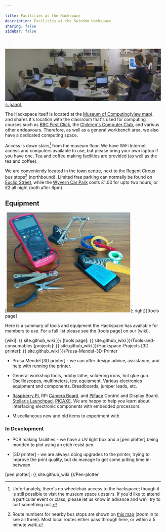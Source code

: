 ```yaml
---

title: Facilities at the Hackspace
description: Facilities at the Swindon Hackspace
sharing: false
sidebar: false

---
```


[![The Hackspace](hackspace.jpg){:.pano}][Flickr]

[Flickr]: https://www.flickr.com/photos/95440001@N04/11355438236/in/pool-swindon-hackspace/

The Hackspace itself is located at the [Museum of Computing]([view map]), and shares it's
location with the classroom that's used for computing courses such as [BBC First Click],
the [Children's Computer Club], and various other endeavours. Therefore, as well as a
general workbench area, we also have a dedicated computing space.

[Museum of Computing]: http://museumofcomputing.org.uk
[BBC First Click]: http://www.bbc.co.uk/webwise/guides/learning-resources
[Children's Computer Club]: http://museumofcomputing.org.uk/component/content/article/32-education-learning/91-ccc

Access is down stairs[^stairs] from the museum floor. We have WiFi Internet access and
computers available to use, but please bring your own laptop if you have one. Tea and
coffee making facilities are provided (as well as the tea and coffee).

We are conveniently located in the [town centre][view map], next to the Regent Circus bus
stops[^busstops] (northbound). Limited free parking can normally be found on
[Euclid Street], while the [Wyvern Car Park] costs £1.00 for upto two hours, or £2 all night (both after 6pm).

[^stairs]:
    Unfortunately, there's no wheelchair access to the hackspace; though it is
    still possible to visit the museum space upstairs. If you'd like to attend a
    particular event or class, please let us know in advance and we'll try to sort
    something out.

[^busstops]:
    Route numbers for nearby bus stops are shown on [this map][view map] (zoom
    in to see all three). Most local routes either pass through here, or within
    a 5 minute walk.

[view map]: http://maps.google.co.uk/?q=The+Museum+Of+Computing+Swindon
[Euclid Street]: http://maps.google.co.uk/?q=Euclid+Street+Swindon
[Wyvern Car Park]: http://maps.google.co.uk/?q=Wyvern+Car+Park+Swindon


## Equipment

[![Facilities](facilities.jpg){:.right}][tools page]

<!-- Restrict width of list items -->
<style> ul > li > p { max-width: 35em; } </style>

Here is a summary of tools and equipment the Hackspace has available for
members to use.  For a full list please see the [tools page] on our [wiki].

[wiki]: {{ site.github_wiki }}/
[tools page]: {{ site.github_wiki }}/Tools-and-consumables
[projects]: {{ site.github_wiki }}/Hackspace-Projects
[3D printer]: {{ site.github_wiki }}/Prusa-Mendel-3D-Printer

- Prusa Mendel [3D printer] - we can offer design advice, assistance, and
  help with running the printer.

- General workshop tools, hobby lathe, soldering irons, hot glue gun. Oscilloscopes,
  multimeters, test equipment. Various electronics equipment and components. Breadboards,
  jumper leads, etc.

- [Raspberry Pi], RPi [Camera Board], and [PiFace] Control and Display Board.
  [Stellaris Launchpad], [PICAXE]<!-- , and [Arduino] -->. We are happy to help you
  learn about interfacing electronic components with embedded processors.

- Miscellaneous new and old items to experiment with.

[PiFace]: http://snhack.dev/blog/piface-control-and-display-board/
[Camera Board]: http://snhack.dev/blog/octoprint-and-the-raspberry-pi-camera/
[Raspberry Pi]: http://www.raspberrypi.org
[Stellaris LaunchPad]: http://www.ti.com/ww/en/launchpad/stellaris_head.html
[Arduino]: http://www.arduino.cc
[PICAXE]: http://www.picaxe.com


### In Development

- PCB making facilities - we have a UV light box and a [pen plotter] being
  modded to plot using an etch resist pen.

- [3D printer] - we are always doing upgrades to the printer, trying to
  improve the print quality, but do manage to get some priting time in-between.

[pen plotter]: {{ site.github_wiki }}/Pen-plotter
